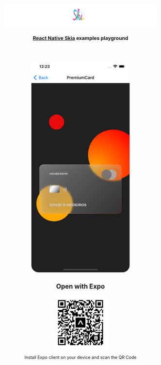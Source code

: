 <h1 align="center">
  <img alt="Skia" height="72" title="Skia" src=".github/logo.png" />
</h1>

<h3 align="center"><a target="_blank" href="https://shopify.github.io/react-native-skia/">React Native Skia</a> examples playground</h3>

<br/>

<h2 align="center">
  <img height="700" src="./.github/skia.png">
</h2>

<h2 align="center">Open with Expo</h2>
<p align="center">
<a target="_blank" href="https://expo.dev/@ambegossi/rn-skia">
<img src="./.github/qrcode.png">
</a></p>
<p align="center">Install Expo client on your device and scan the QR Code</p>
